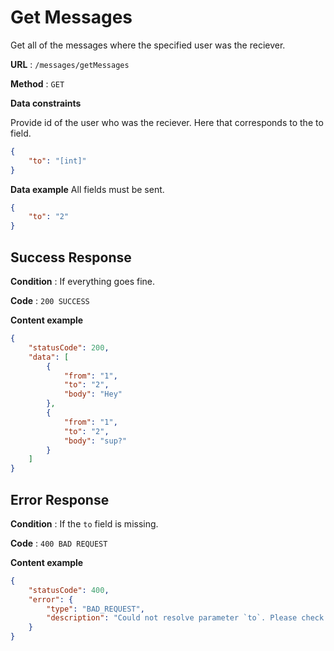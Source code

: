 # Get Messages

Get all of the messages where the specified user was the reciever.

**URL** : `/messages/getMessages`

**Method** : `GET`

**Data constraints**

Provide id of the user who was the reciever. Here that corresponds to the to field. 

```json
{
    "to": "[int]"
}
```

**Data example** All fields must be sent.

```json
{
    "to": "2"
}
```


## Success Response

**Condition** : If everything goes fine.

**Code** : `200 SUCCESS`

**Content example**

```json
{
    "statusCode": 200,
    "data": [
        {
            "from": "1",
            "to": "2",
            "body": "Hey"
        },
        {
            "from": "1",
            "to": "2",
            "body": "sup?"
        }
    ]
}
```

## Error Response

**Condition** : If the `to` field is missing.

**Code** : `400 BAD REQUEST`

**Content example**

```json
{
    "statusCode": 400,
    "error": {
        "type": "BAD_REQUEST",
        "description": "Could not resolve parameter `to`. Please check your input"
    }
}

```